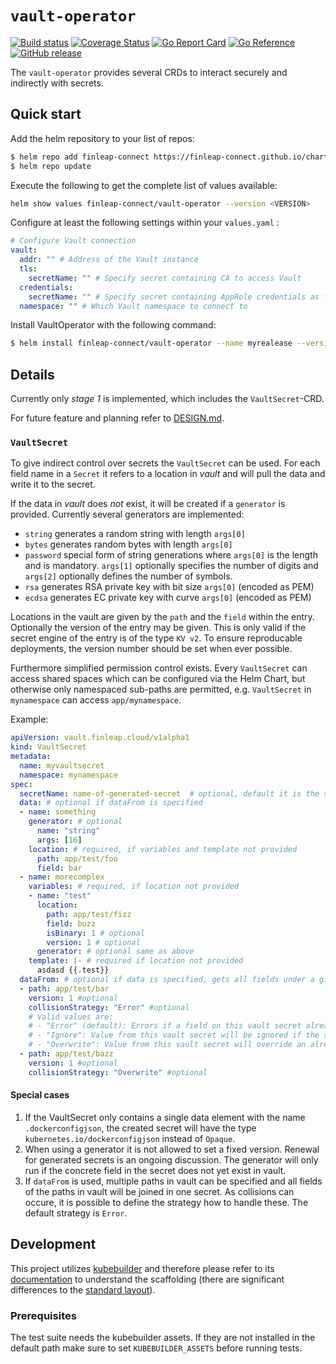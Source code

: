 # `vault-operator`

[![Build status](https://github.com/finleap-connect/vaultoperator/actions/workflows/golang.yaml/badge.svg)](https://github.com/finleap-connect/vaultoperator/actions/workflows/golang.yaml)
[![Coverage Status](https://coveralls.io/repos/github/finleap-connect/vaultoperator/badge.svg?branch=main)](https://coveralls.io/github/finleap-connect/vaultoperator?branch=main)
[![Go Report Card](https://goreportcard.com/badge/github.com/finleap-connect/vaultoperator)](https://goreportcard.com/report/github.com/finleap-connect/vaultoperator)
[![Go Reference](https://pkg.go.dev/badge/github.com/finleap-connect/vaultoperator.svg)](https://pkg.go.dev/github.com/finleap-connect/vaultoperator)
[![GitHub release](https://img.shields.io/github/release/finleap-connect/vaultoperator.svg)](https://github.com/finleap-connect/vaultoperator/releases)

The `vault-operator` provides several CRDs to interact securely and indirectly with secrets.

## Quick start

Add the helm repository to your list of repos:

```bash
$ helm repo add finleap-connect https://finleap-connect.github.io/charts/
$ helm repo update
```

Execute the following to get the complete list of values available:

```bash
helm show values finleap-connect/vault-operator --version <VERSION>
```

Configure at least the following settings within your `values.yaml` :
```yaml
# Configure Vault connection
vault:
  addr: "" # Address of the Vault instance
  tls:
    secretName: "" # Specify secret containing CA to access Vault
  credentials:
    secretName: "" # Specify secret containing AppRole credentials as fields VAULT_ROLE_ID and VAULT_SECRET_ID, see https://www.vaultproject.io/docs/auth/approle
  namespace: "" # Which Vault namespace to connect to
```

Install VaultOperator with the following command:

```bash
$ helm install finleap-connect/vault-operator --name myrealease --version <VERSION> --values values.yaml
```

## Details

Currently only _stage 1_ is implemented, which includes the `VaultSecret`-CRD.

For future feature and planning refer to [DESIGN.md](./DESIGN.md).

### `VaultSecret`

To give indirect control over secrets the `VaultSecret` can be used. For each
field name in a `Secret` it refers to a location in _vault_ and will pull the data and write it to the secret.

If the data in _vault_ does _not_ exist, it will be created if a `generator` is
provided. Currently several generators are implemented:

* `string` generates a random string with length `args[0]`
* `bytes` generates random bytes with length `args[0]`
* `password` special form of string generations where `args[0]` is the length and is mandatory. `args[1]` optionally specifies the number of digits and `args[2]` optionally defines the number of symbols.
* `rsa` generates RSA private key with bit size `args[0]` (encoded as PEM)
* `ecdsa` generates EC private key with curve `args[0]` (encoded as PEM)

Locations in the vault are given by the `path` and the `field` within the entry.
Optionally the version of the entry may be given. This is only valid if the secret
engine of the entry is of the type `KV v2`. To ensure reproducable deployments, 
the version number should be set when ever possible.

Furthermore simplified permission control exists. Every `VaultSecret` can access
shared spaces which can be configured via the Helm Chart, but otherwise only namespaced sub-paths
are permitted, e.g. `VaultSecret` in `mynamespace` can access `app/mynamespace`.

Example:

```yaml
apiVersion: vault.finleap.cloud/v1alpha1
kind: VaultSecret
metadata:
  name: myvaultsecret
  namespace: mynamespace
spec:
  secretName: name-of-generated-secret  # optional, default it is the same as the name of the VaultSecret
  data: # optional if dataFrom is specified
  - name: something
    generator: # optional
      name: "string"
      args: [16]
    location: # required, if variables and template not provided
      path: app/test/foo
      field: bar
  - name: morecomplex
    variables: # required, if location not provided
    - name: "test"
      location:
        path: app/test/fizz
        field: buzz
        isBinary: 1 # optional
        version: 1 # optional
      generator: # optional same as above
    template: |- # required if location not provided
      asdasd {{.test}}
  dataFrom: # optional if data is specified, gets all fields under a given vault path
  - path: app/test/bar
    version: 1 #optional
    collisionStrategy: "Error" #optional
    # Valid values are:
    # - "Error" (default): Errors if a field on this vault secret already exists on the resulting K8s secret
    # - "Ignore": Value from this vault secret will be ignored if the same field already exists on resulting K8s secret
    # - "Overwrite": Value from this vault secret will override an already existing field on the resulting K8s secret
  - path: app/test/bazz
    version: 1 #optional
    collisionStrategy: "Overwrite" #optional
```

#### Special cases

1. If the VaultSecret only contains a single data element with the name `.dockerconfigjson`,
the created secret will have the type `kubernetes.io/dockerconfigjson` instead of `Opaque`.
2. When using a generator it is not allowed to set a fixed version. Renewal for generated secrets is an ongoing discussion. The generator will only run if the concrete field in the secret does not yet exist in vault.
3. If `dataFrom` is used, multiple paths in vault can be specified and all fields of the paths in vault will be joined in one secret. As collisions can occure, it is possible to define the strategy how to handle these. The default strategy is `Error`.

## Development

This project utilizes [kubebuilder](https://github.com/kubernetes-sigs/kubebuilder)
and therefore please refer to its [documentation](https://github.com/kubernetes-sigs/kubebuilder/blob/master/designs/simplified-scaffolding.md) to understand the scaffolding (there
are significant differences to the [standard layout](https://github.com/golang-standards/project-layout)).

### Prerequisites

The test suite needs the kubebuilder assets. If they are not installed in the default
path make sure to set `KUBEBUILDER_ASSETS` before running tests.
